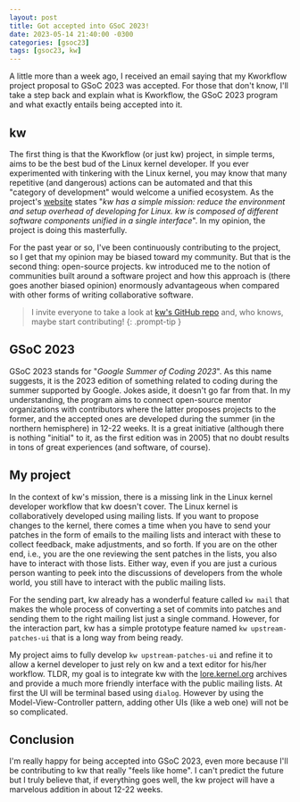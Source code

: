 ```yaml
---
layout: post
title: Got accepted into GSoC 2023!
date: 2023-05-14 21:40:00 -0300
categories: [gsoc23]
tags: [gsoc23, kw]
---
```


A little more than a week ago, I received an email saying that my Kworkflow project proposal to GSoC 2023
was accepted. For those that don't know, I'll take a step back and explain what is Kworkflow, the
GSoC 2023 program and what exactly entails being accepted into it.

## kw

The first thing is that the Kworkflow (or just kw) project, in simple terms, aims to be the best bud of the Linux kernel
developer. If you ever experimented with tinkering with the Linux kernel, you may know that many repetitive
(and dangerous) actions can be automated and that this "category of development" would welcome a unified ecosystem.
As the project's [website](https://kworkflow.org) states "_kw has a simple mission: reduce the environment and setup overhead of developing for Linux. kw is composed of different software components unified in a single interface_". In my opinion, the project is doing this
masterfully. 

For the past year or so, I've been continuously contributing to the project, so I get that my opinion
may be biased toward my community. But that is the second thing: open-source projects. kw introduced me to the notion of
communities built around a software project and how this approach is (there goes another biased opinion)
enormously advantageous when compared with other forms of writing collaborative software.

> I invite everyone to take a look at [kw's GitHub repo](https://github.com/kworkflow/kworkflow) and, who knows, maybe start contributing!
{: .prompt-tip }

## GSoC 2023

GSoC 2023 stands for "_Google Summer of Coding 2023_". As this name suggests, it is the 2023 edition of
something related to coding during the summer supported by Google. Jokes aside, it doesn't go far from that.
In my understanding, the program aims to connect open-source mentor organizations with contributors
where the latter proposes projects to the former, and the accepted ones are developed during the summer
(in the northern hemisphere) in 12-22 weeks. It is a great initiative (although there is nothing "initial" to it,
as the first edition was in 2005) that no doubt results in tons of great experiences (and software, of course).

## My project

In the context of kw's mission, there is a missing link in the Linux kernel developer workflow that kw
doesn't cover. The Linux kernel is collaboratively developed using mailing lists. If you want to
propose changes to the kernel, there comes a time when you have to send your patches in the form of emails to
the mailing lists and interact with these to collect feedback, make adjustments, and so forth. If you are on
the other end, i.e., you are the one reviewing the sent patches in the lists, you also have to interact
with those lists. Either way, even if you are just a curious person wanting to peek into the discussions
of developers from the whole world, you still have to interact with the public mailing lists.

For the sending part, kw already has a wonderful feature called `kw mail` that makes the whole process
of converting a set of commits into patches and sending them to the right mailing list just a single
command. However, for the interaction part, kw has a simple prototype feature named `kw upstream-patches-ui`
that is a long way from being ready.

My project aims to fully develop `kw upstream-patches-ui` and refine it to allow a kernel
developer to just rely on kw and a text editor for his/her workflow. TLDR, my goal is to integrate kw with
the [lore.kernel.org](https://lore.kernel.org) archives and provide a much more friendly interface with
the public mailing lists. At first the UI will be terminal based using `dialog`. However by using the
Model-View-Controller pattern, adding other UIs (like a web one) will not be so complicated.

## Conclusion

I'm really happy for being accepted into GSoC 2023, even more because I'll be contributing to kw
that really "feels like home". I can't predict the future but I truly believe that, if everything
goes well, the kw project will have a marvelous addition in about 12-22 weeks.
